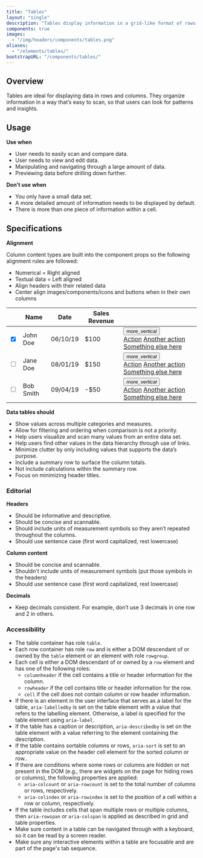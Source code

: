 ```yaml
---
title: "Tables"
layout: "single"
description: "Tables display information in a grid-like format of rows and columns. "
components: true
images:
  - "/img/headers/components/tables.png"
aliases:
  - "/elements/tables/"
bootstrapURL: "/components/tables/"
---
```


## Overview

Tables are ideal for displaying data in rows and columns. They organize information in a way that’s easy to scan, so that users can look for patterns and insights.

## Usage

**Use when**

- User needs to easily scan and compare data.
- User needs to view and edit data.
- Manipulating and navigating through a large amount of data.
- Previewing data before drilling down further.

**Don’t use when**

- You only have a small data set.
- A more detailed amount of information needs to be displayed by default.
- There is more than one piece of information within a cell.

## Specifications

**Alignment**

Column content types are built into the component props so the following alignment rules are followed:

- Numerical = Right aligned
- Textual data = Left aligned
- Align headers with their related data
- Center align images/components/icons and buttons when in their own columns

<table class="table table-bordered bg-white">
  <thead class="thead-light">
    <tr>
      <th class="icon-only"></th>
      <th>Name</th>
      <th class="text-right">Date</th>
      <th class="text-right">Sales Revenue</th>
      <th class="icon-only"></th>
    </tr>
  </thead>
  <tbody>
    <tr>
      <th scope="row" class="icon-only">
        <div class="custom-control custom-checkbox">
          <input
            type="checkbox"
            checked=""
            class="custom-control-input"
            id="tableCheckbox1"
            name="example1"
          />
          <label class="custom-control-label" for="tableCheckbox1"></label>
        </div>
      </th>
      <td>John Doe</td>
      <td class="text-right">06/10/19</td>
      <td class="text-right text-success">$100</td>
      <td scope="row" class="icon-only">
        <div class="dropdown">
          <button
            class="btn btn-icon-only btn-text-dark rounded-circle"
            type="button"
            data-toggle="dropdown"
            aria-haspopup="true"
            aria-expanded="false"
          >
            <i class="modus-icons">more_vertical</i>
          </button>
          <div class="dropdown-menu dropdown-menu-right">
            <a class="dropdown-item" href="#">Action</a>
            <a class="dropdown-item" href="#">Another action</a>
            <a class="dropdown-item" href="#">Something else here</a>
          </div>
        </div>
      </td>
    </tr>
    <tr>
      <td scope="row" class="icon-only">
        <div class="custom-control custom-checkbox">
          <input type="checkbox" class="custom-control-input" id="tableCheckbox2" name="example2" />
          <label class="custom-control-label" for="tableCheckbox2"></label>
        </div>
      </td>
      <td>Jane Doe</td>
      <td class="text-right">08/01/19</td>
      <td class="text-right text-success">$150</td>
      <td scope="row" class="icon-only">
        <div class="dropdown">
          <button
            class="btn btn-icon-only btn-text-dark rounded-circle"
            type="button"
            data-toggle="dropdown"
            aria-haspopup="true"
            aria-expanded="false"
          >
            <i class="modus-icons">more_vertical</i>
          </button>
          <div class="dropdown-menu dropdown-menu-right">
            <a class="dropdown-item" href="#">Action</a>
            <a class="dropdown-item" href="#">Another action</a>
            <a class="dropdown-item" href="#">Something else here</a>
          </div>
        </div>
      </td>
    </tr>
    <tr>
      <td scope="row" class="icon-only">
        <div class="custom-control custom-checkbox">
          <input type="checkbox" class="custom-control-input" id="tableCheckbox3" name="example3" />
          <label class="custom-control-label" for="tableCheckbox3"></label>
        </div>
      </td>
      <td>Bob Smith</td>
      <td class="text-right">09/04/19</td>
      <td class="text-right text-danger">-$50</td>
      <td scope="row" class="icon-only">
        <div class="dropdown">
          <button
            class="btn btn-icon-only btn-text-dark rounded-circle"
            type="button"
            data-toggle="dropdown"
            aria-haspopup="true"
            aria-expanded="false"
          >
            <i class="modus-icons">more_vertical</i>
          </button>
          <div class="dropdown-menu dropdown-menu-right">
            <a class="dropdown-item" href="#">Action</a>
            <a class="dropdown-item" href="#">Another action</a>
            <a class="dropdown-item" href="#">Something else here</a>
          </div>
        </div>
      </td>
    </tr>
  </tbody>
</table>

**Data tables should**

- Show values across multiple categories and measures.
- Allow for filtering and ordering when comparison is not a priority.
- Help users visualize and scan many values from an entire data set.
- Help users find other values in the data hierarchy through use of links.
- Minimize clutter by only including values that supports the data’s purpose.
- Include a summary row to surface the column totals.
- Not include calculations within the summary row.
- Focus on minimizing header titles.

<!--### Behaviors-->

### Editorial

**Headers**

- Should be informative and descriptive.
- Should be concise and scannable.
- Should include units of measurement symbols so they aren’t repeated throughout the columns.
- Should use sentence case (first word capitalized, rest lowercase)

**Column content**

- Should be concise and scannable.
- Shouldn't include units of measurement symbols (put those symbols in the headers)
- Should use sentence case (first word capitalized, rest lowercase)

**Decimals**

- Keep decimals consistent. For example, don’t use 3 decimals in one row and 2 in others.

### Accessibility

- The table container has role `table`.
- Each row container has role `row` and is either a DOM descendant of or owned by the `table` element or an element with role `rowgroup`.
- Each cell is either a DOM descendant of or owned by a `row` element and has one of the following roles:
  - `columnheader` if the cell contains a title or header information for the column.
  - `rowheader` if the cell contains title or header information for the row.
  - `cell` if the cell does not contain column or row header information.
- If there is an element in the user interface that serves as a label for the table, `aria-labelledby` is set on the table element with a value that refers to the labelling element. Otherwise, a label is specified for the table element using `aria-label`.
- If the table has a caption or description, `aria-describedby` is set on the table element with a value referring to the element containing the description.
- If the table contains sortable columns or rows, `aria-sort` is set to an appropriate value on the header cell element for the sorted column or row..
- If there are conditions where some rows or columns are hidden or not present in the DOM (e.g., there are widgets on the page for hiding rows or columns), the following properties are applied:
  - `aria-colcount` or `aria-rowcount` is set to the total number of columns or rows, respectively.
  - `aria-colindex` or `aria-rowindex` is set to the position of a cell within a row or column, respectively.
- If the table includes cells that span multiple rows or multiple columns, then `aria-rowspan` or `aria-colspan` is applied as described in grid and table properties.
- Make sure content in a table can be navigated through with a keyboard, so it can be read by a screen reader.
- Make sure any interactive elements within a table are focusable and are part of the page's tab sequence.
